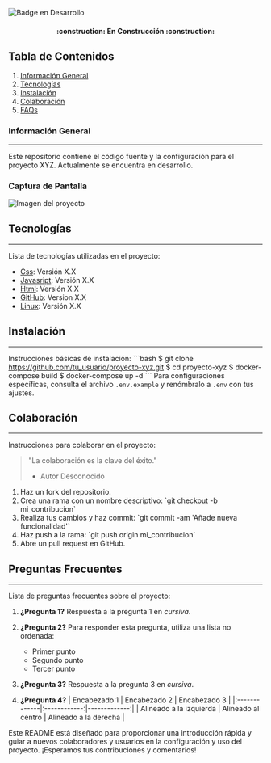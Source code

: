 ![Badge en Desarrollo](https://img.shields.io/badge/STATUS-EN%20DESARROLLO-green)

<h4 align="center">
:construction: En Construcción :construction:
</h4>

## Tabla de Contenidos
1. [Información General](#información-general)
2. [Tecnologías](#tecnologías)
3. [Instalación](#instalación)
4. [Colaboración](#colaboración)
5. [FAQs](#preguntas-frecuentes)

### Información General
***
Este repositorio contiene el código fuente y la configuración para el proyecto XYZ. Actualmente se encuentra en desarrollo.

### Captura de Pantalla
![Imagen del proyecto](https://www.united-internet.de/fileadmin/user_upload/Brands/Downloads/Logo_IONOS_by.jpg)

## Tecnologías
***
Lista de tecnologías utilizadas en el proyecto:
* [Css](https://www.docker.com): Versión X.X
* [Javasript](https://www.example.com): Versión X.X
* [Html](https://www.djangoproject.com): Versión X.X
* [GitHub](https://github.com): Version X.X
* [Linux](https://www.linuxfoundation.org): Versión X.X


## Instalación
***
Instrucciones básicas de instalación:
\`\`\`bash
$ git clone https://github.com/tu_usuario/proyecto-xyz.git
$ cd proyecto-xyz
$ docker-compose build
$ docker-compose up -d
\`\`\`
Para configuraciones específicas, consulta el archivo `.env.example` y renómbralo a `.env` con tus ajustes.

## Colaboración
***
Instrucciones para colaborar en el proyecto:
> "La colaboración es la clave del éxito."
> - Autor Desconocido

1. Haz un fork del repositorio.
2. Crea una rama con un nombre descriptivo: \`git checkout -b mi_contribucion\`
3. Realiza tus cambios y haz commit: \`git commit -am 'Añade nueva funcionalidad'\`
4. Haz push a la rama: \`git push origin mi_contribucion\`
5. Abre un pull request en GitHub.

## Preguntas Frecuentes
***
Lista de preguntas frecuentes sobre el proyecto:

1. **¿Pregunta 1?**
   Respuesta a la pregunta 1 en _cursiva_.

2. **¿Pregunta 2?**
   Para responder esta pregunta, utiliza una lista no ordenada:
   * Primer punto
   * Segundo punto
   * Tercer punto

3. **¿Pregunta 3?**
   Respuesta a la pregunta 3 en *cursiva*.

4. **¿Pregunta 4?**
   | Encabezado 1 | Encabezado 2 | Encabezado 3 |
   |:-------------|:------------:|-------------:|
   | Alineado a la izquierda | Alineado al centro | Alineado a la derecha |

Este README está diseñado para proporcionar una introducción rápida y guiar a nuevos colaboradores y usuarios en la configuración y uso del proyecto. ¡Esperamos tus contribuciones y comentarios!
